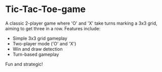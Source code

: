 # Tic-Tac-Toe-game

A classic 2-player game where 'O' and 'X' take turns marking a 3x3 grid, aiming to get three in a row. Features include:

- Simple 3x3 grid gameplay
- Two-player mode ('O' and 'X')
- Win and draw detection
- Turn-based gameplay

Fun and strategic!
